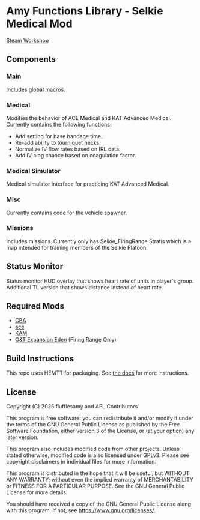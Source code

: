 # Amy Functions Library - Selkie Medical Mod

[Steam Workshop](https://steamcommunity.com/sharedfiles/filedetails/?id=3513989482)

## Components

### Main

Includes global macros.

### Medical

Modifies the behavior of ACE Medical and KAT Advanced Medical. Currently contains the following functions:

- Add setting for base bandage time.
- Re-add ability to tourniquet necks.
- Normalize IV flow rates based on IRL data.
- Add IV clog chance based on coagulation factor.

### Medical Simulator

Medical simulator interface for practicing KAT Advanced Medical.

### Misc

Currently contains code for the vehicle spawner.

### Missions

Includes missions. Currently only has Selkie_FiringRange.Stratis which is a map intended for training members of the Selkie Platoon.

## Status Monitor

Status monitor HUD overlay that shows heart rate of units in player's group. Additional TL version that shows distance instead of heart rate.

## Required Mods

- [CBA](https://github.com/CBATeam/CBA_A3)
- [ace](https://github.com/acemod/ACE3)
- [KAM](https://github.com/KAT-Advanced-Medical/KAM)
- [O&T Expansion Eden](https://steamcommunity.com/workshop/filedetails/?id=1923321700) (Firing Range Only)

## Build Instructions

This repo uses HEMTT for packaging. See [the docs](https://hemtt.dev/) for more instructions.

## License

Copyright (C) 2025 flufflesamy and AFL Contributors

This program is free software: you can redistribute it and/or modify it under the terms of the GNU General Public License as published by the Free Software Foundation, either version 3 of the License, or (at your option) any later version.

This program also includes modified code from other projects. Unless stated otherwise, modified code is also licensed under GPLv3. Please see copyright disclaimers in individual files for more information.

This program is distributed in the hope that it will be useful, but WITHOUT ANY WARRANTY; without even the implied warranty of MERCHANTABILITY or FITNESS FOR A PARTICULAR PURPOSE. See the GNU General Public License for more details.

You should have received a copy of the GNU General Public License along with this program. If not, see <https://www.gnu.org/licenses/>.
